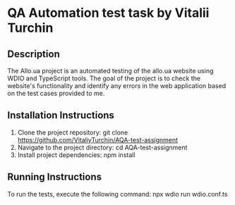 # QA Automation test task by Vitalii Turchin

## Description

The Allo.ua project is an automated testing of the allo.ua website using WDIO and TypeScript tools. The goal of the project is to check the website's functionality and identify any errors in the web application based on the test cases provided to me.

## Installation Instructions

1. Clone the project repository: git clone https://github.com/VitaliyTurchin/AQA-test-assignment
2. Navigate to the project directory: cd AQA-test-assignment
3. Install project dependencies: npm install

## Running Instructions

To run the tests, execute the following command: npx wdio run wdio.conf.ts
